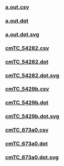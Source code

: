 ### [a.out.csv](a.out.csv)
### [a.out.dot](a.out.dot)
### [a.out.dot.svg](a.out.dot.svg)
### [cmTC_54282.csv](cmTC_54282.csv)
### [cmTC_54282.dot](cmTC_54282.dot)
### [cmTC_54282.dot.svg](cmTC_54282.dot.svg)
### [cmTC_5429b.csv](cmTC_5429b.csv)
### [cmTC_5429b.dot](cmTC_5429b.dot)
### [cmTC_5429b.dot.svg](cmTC_5429b.dot.svg)
### [cmTC_673a0.csv](cmTC_673a0.csv)
### [cmTC_673a0.dot](cmTC_673a0.dot)
### [cmTC_673a0.dot.svg](cmTC_673a0.dot.svg)
